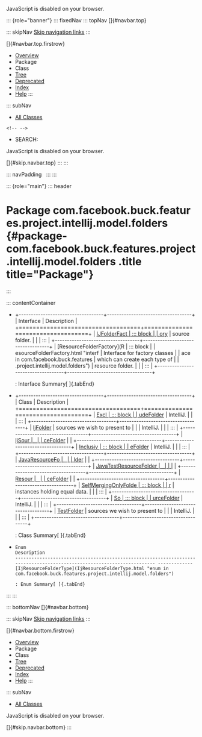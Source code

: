 <div>

JavaScript is disabled on your browser.

</div>

::: {role="banner"}
::: fixedNav
::: topNav
[]{#navbar.top}

::: skipNav
[Skip navigation links](#skip.navbar.top "Skip navigation links")
:::

[]{#navbar.top.firstrow}

-   [Overview](../../../../../../../../index.html)
-   Package
-   Class
-   [Tree](package-tree.html)
-   [Deprecated](../../../../../../../../deprecated-list.html)
-   [Index](../../../../../../../../index-all.html)
-   [Help](../../../../../../../../help-doc.html)
:::

::: subNav
-   [All Classes](../../../../../../../../allclasses.html)

```{=html}
<!-- -->
```
-   SEARCH:

<div>

<div>

JavaScript is disabled on your browser.

</div>

</div>

[]{#skip.navbar.top}
:::
:::

::: navPadding
 
:::
:::

::: {role="main"}
::: header
# Package com.facebook.buck.features.project.intellij.model.folders {#package-com.facebook.buck.features.project.intellij.model.folders .title title="Package"}
:::

::: contentContainer
-   +-----------------------------------+-----------------------------------+
    | Interface                         | Description                       |
    +===================================+===================================+
    | [IJFolderFact                     | ::: block                         |
    | ory](IJFolderFactory.html "interf | Interface for factory classes     |
    | ace in com.facebook.buck.features | which can create each type of     |
    | .project.intellij.model.folders") | source folder.                    |
    |                                   | :::                               |
    +-----------------------------------+-----------------------------------+
    | [ResourceFolderFactory](R         | ::: block                         |
    | esourceFolderFactory.html "interf | Interface for factory classes     |
    | ace in com.facebook.buck.features | which can create each type of     |
    | .project.intellij.model.folders") | resource folder.                  |
    |                                   | :::                               |
    +-----------------------------------+-----------------------------------+

    : Interface Summary[ ]{.tabEnd}

-   +-----------------------------------+-----------------------------------+
    | Class                             | Description                       |
    +===================================+===================================+
    | [Excl                             | ::: block                         |
    | udeFolder](ExcludeFolder.html "cl | A path which contains a set of    |
    | ass in com.facebook.buck.features | sources we wish to present to     |
    | .project.intellij.model.folders") | IntelliJ.                         |
    |                                   | :::                               |
    +-----------------------------------+-----------------------------------+
    | [IjFolder](IjFolder.html "cl      | ::: block                         |
    | ass in com.facebook.buck.features | A path which contains a set of    |
    | .project.intellij.model.folders") | sources we wish to present to     |
    |                                   | IntelliJ.                         |
    |                                   | :::                               |
    +-----------------------------------+-----------------------------------+
    | [IjSour                           |                                   |
    | ceFolder](IjSourceFolder.html "cl |                                   |
    | ass in com.facebook.buck.features |                                   |
    | .project.intellij.model.folders") |                                   |
    +-----------------------------------+-----------------------------------+
    | [Inclusiv                         | ::: block                         |
    | eFolder](InclusiveFolder.html "cl | A path which contains a set of    |
    | ass in com.facebook.buck.features | sources we wish to present to     |
    | .project.intellij.model.folders") | IntelliJ.                         |
    |                                   | :::                               |
    +-----------------------------------+-----------------------------------+
    | [JavaResourceFo                   |                                   |
    | lder](JavaResourceFolder.html "cl |                                   |
    | ass in com.facebook.buck.features |                                   |
    | .project.intellij.model.folders") |                                   |
    +-----------------------------------+-----------------------------------+
    | [JavaTestResourceFolder           |                                   |
    | ](JavaTestResourceFolder.html "cl |                                   |
    | ass in com.facebook.buck.features |                                   |
    | .project.intellij.model.folders") |                                   |
    +-----------------------------------+-----------------------------------+
    | [Resour                           |                                   |
    | ceFolder](ResourceFolder.html "cl |                                   |
    | ass in com.facebook.buck.features |                                   |
    | .project.intellij.model.folders") |                                   |
    +-----------------------------------+-----------------------------------+
    | [SelfMergingOnlyFolde             | ::: block                         |
    | r](SelfMergingOnlyFolder.html "cl | Base class for folders which can  |
    | ass in com.facebook.buck.features | only be merged with other         |
    | .project.intellij.model.folders") | instances holding equal data.     |
    |                                   | :::                               |
    +-----------------------------------+-----------------------------------+
    | [So                               | ::: block                         |
    | urceFolder](SourceFolder.html "cl | A path which contains a set of    |
    | ass in com.facebook.buck.features | sources we wish to present to     |
    | .project.intellij.model.folders") | IntelliJ.                         |
    |                                   | :::                               |
    +-----------------------------------+-----------------------------------+
    | [TestFolder](TestFolder.html "cl  | ::: block                         |
    | ass in com.facebook.buck.features | A path which contains a set of    |
    | .project.intellij.model.folders") | sources we wish to present to     |
    |                                   | IntelliJ.                         |
    |                                   | :::                               |
    +-----------------------------------+-----------------------------------+

    : Class Summary[ ]{.tabEnd}

-   
      Enum                                                                                                                    Description
      ----------------------------------------------------------------------------------------------------------------------- -------------
      [IjResourceFolderType](IjResourceFolderType.html "enum in com.facebook.buck.features.project.intellij.model.folders")    

      : Enum Summary[ ]{.tabEnd}
:::
:::

::: bottomNav
[]{#navbar.bottom}

::: skipNav
[Skip navigation links](#skip.navbar.bottom "Skip navigation links")
:::

[]{#navbar.bottom.firstrow}

-   [Overview](../../../../../../../../index.html)
-   Package
-   Class
-   [Tree](package-tree.html)
-   [Deprecated](../../../../../../../../deprecated-list.html)
-   [Index](../../../../../../../../index-all.html)
-   [Help](../../../../../../../../help-doc.html)
:::

::: subNav
-   [All Classes](../../../../../../../../allclasses.html)

<div>

<div>

JavaScript is disabled on your browser.

</div>

</div>

[]{#skip.navbar.bottom}
:::
